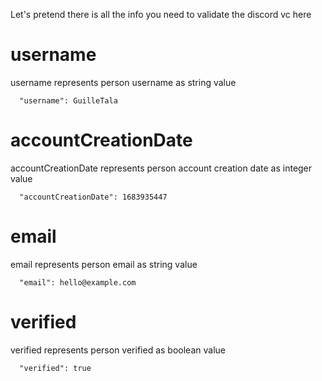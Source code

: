 Let's pretend there is all the info you need to validate the discord vc here

# username

username represents person username as string value

```
  "username": GuilleTala
```

# accountCreationDate

accountCreationDate represents person account creation date as integer value

```
  "accountCreationDate": 1683935447
```

# email

email represents person email as string value

```
  "email": hello@example.com
```

# verified

verified represents person verified as boolean value

```
  "verified": true
```

